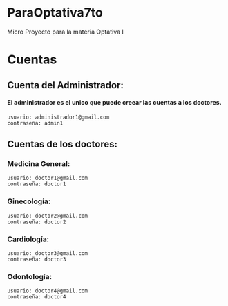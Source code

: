 # ParaOptativa7to
Micro Proyecto para la materia Optativa I


# Cuentas
## Cuenta del Administrador:
#### El administrador es el unico que puede creear las cuentas a los doctores.
    usuario: administrador1@gmail.com
    contraseña: admin1

## Cuentas de los doctores:
### Medicina General:
    usuario: doctor1@gmail.com
    contraseña: doctor1
### Ginecología:
    usuario: doctor2@gmail.com
    contraseña: doctor2
### Cardiología:
    usuario: doctor3@gmail.com
    contraseña: doctor3
### Odontología:
    usuario: doctor4@gmail.com
    contraseña: doctor4